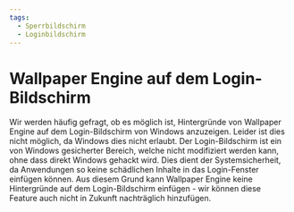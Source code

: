 ```yaml
---
tags:
  - Sperrbildschirm
  - Loginbildschirm
---
```


# Wallpaper Engine auf dem Login-Bildschirm

Wir werden häufig gefragt, ob es möglich ist, Hintergründe von Wallpaper Engine auf dem Login-Bildschirm von Windows anzuzeigen. Leider ist dies nicht möglich, da Windows dies nicht erlaubt. Der Login-Bildschirm ist ein von Windows gesicherter Bereich, welche nicht modifiziert werden kann, ohne dass direkt Windows gehackt wird. Dies dient der Systemsicherheit, da Anwendungen so keine schädlichen Inhalte in das Login-Fenster einfügen können. Aus diesem Grund kann Wallpaper Engine keine Hintergründe auf dem Login-Bildschirm einfügen - wir können diese Feature auch nicht in Zukunft nachträglich hinzufügen.